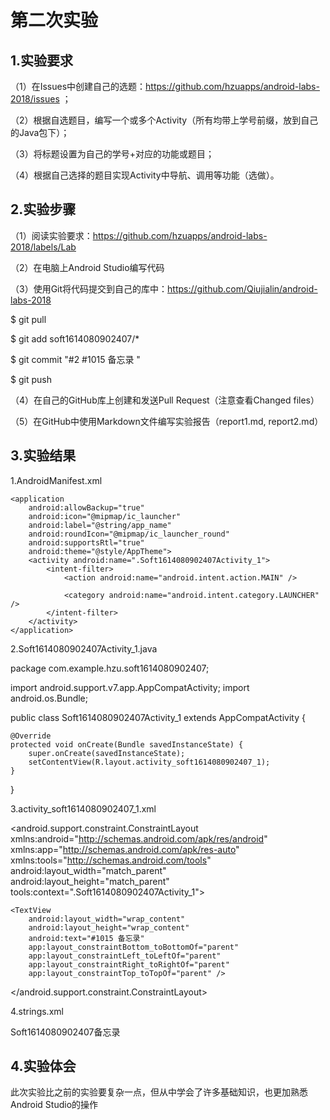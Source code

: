 # 第二次实验

## 1.实验要求

（1）在Issues中创建自己的选题：https://github.com/hzuapps/android-labs-2018/issues ；

（2）根据自选题目，编写一个或多个Activity（所有均带上学号前缀，放到自己的Java包下）；

（3）将标题设置为自己的学号+对应的功能或题目；

（4）根据自己选择的题目实现Activity中导航、调用等功能（选做）。

## 2.实验步骤

（1）阅读实验要求：https://github.com/hzuapps/android-labs-2018/labels/Lab

（2）在电脑上Android Studio编写代码

（3）使用Git将代码提交到自己的库中：https://github.com/Qiujialin/android-labs-2018

$ git pull

$ git add soft1614080902407/*

$ git commit "#2 #1015 备忘录 "

$ git push

（4）在自己的GitHub库上创建和发送Pull Request（注意查看Changed files）

（5）在GitHub中使用Markdown文件编写实验报告（report1.md, report2.md）

## 3.实验结果

1.AndroidManifest.xml

<?xml version="1.0" encoding="utf-8"?>
<manifest xmlns:android="http://schemas.android.com/apk/res/android"
    package="com.example.hzu.soft1614080902407">

    <application
        android:allowBackup="true"
        android:icon="@mipmap/ic_launcher"
        android:label="@string/app_name"
        android:roundIcon="@mipmap/ic_launcher_round"
        android:supportsRtl="true"
        android:theme="@style/AppTheme">
        <activity android:name=".Soft1614080902407Activity_1">
            <intent-filter>
                <action android:name="android.intent.action.MAIN" />

                <category android:name="android.intent.category.LAUNCHER" />
            </intent-filter>
        </activity>
    </application>

</manifest>

2.Soft1614080902407Activity_1.java

package com.example.hzu.soft1614080902407;

import android.support.v7.app.AppCompatActivity;
import android.os.Bundle;

public class Soft1614080902407Activity_1 extends AppCompatActivity {

    @Override
    protected void onCreate(Bundle savedInstanceState) {
        super.onCreate(savedInstanceState);
        setContentView(R.layout.activity_soft1614080902407_1);
    }
}

3.activity_soft1614080902407_1.xml

<?xml version="1.0" encoding="utf-8"?>
<android.support.constraint.ConstraintLayout xmlns:android="http://schemas.android.com/apk/res/android"
    xmlns:app="http://schemas.android.com/apk/res-auto"
    xmlns:tools="http://schemas.android.com/tools"
    android:layout_width="match_parent"
    android:layout_height="match_parent"
    tools:context=".Soft1614080902407Activity_1">

    <TextView
        android:layout_width="wrap_content"
        android:layout_height="wrap_content"
        android:text="#1015 备忘录"
        app:layout_constraintBottom_toBottomOf="parent"
        app:layout_constraintLeft_toLeftOf="parent"
        app:layout_constraintRight_toRightOf="parent"
        app:layout_constraintTop_toTopOf="parent" />

</android.support.constraint.ConstraintLayout>

4.strings.xml

<resources>
    <string name="app_name">Soft1614080902407备忘录</string>
</resources>

## 4.实验体会

此次实验比之前的实验要复杂一点，但从中学会了许多基础知识，也更加熟悉Android Studio的操作
